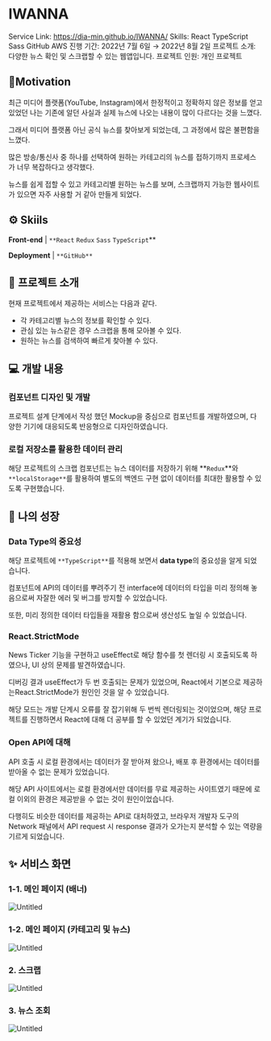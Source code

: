 # IWANNA

Service Link: https://dia-min.github.io/IWANNA/
Skills: React TypeScript Sass GitHub AWS 
진행 기간: 2022년 7월 6일 → 2022년 8월 2일
프로젝트 소개: 다양한 뉴스 확인 및 스크랩할 수 있는 웹앱입니다.
프로젝트 인원: 개인 프로젝트

## 🎈Motivation

최근 미디어 플랫폼(YouTube, Instagram)에서 한정적이고 정확하지 않은 정보를 얻고 있었던 나는 기존에 알던 사실과 실제 뉴스에 나오는 내용이 많이 다르다는 것을 느꼈다. 

그래서 미디어 플랫폼 아닌 공식 뉴스를 찾아보게 되었는데, 그 과정에서 많은 불편함을 느꼈다.

많은 방송/통신사 중 하나를 선택하여 원하는 카테고리의 뉴스를 접하기까지 프로세스가 너무 복잡하다고 생각했다. 

뉴스를 쉽게 접할 수 있고 카테고리별 원하는 뉴스를 보며, 스크랩까지 가능한 웹사이트가 있으면 자주 사용할 거 같아 만들게 되었다. 

## ⚙ Skiils

**Front-end** | `**React` `Redux` `Sass` `TypeScript`**

**Deployment** | `**GitHub**` 

## 📄 프로젝트 소개

현재 프로젝트에서 제공하는 서비스는 다음과 같다.

- 각 카테고리별 뉴스의 정보를 확인할 수 있다.
- 관심 있는 뉴스같은 경우 스크랩을 통해 모아볼 수 있다.
- 원하는 뉴스를 검색하여 빠르게 찾아볼 수 있다.

## 💻 개발 내용

### 컴포넌트 디자인 및 개발

프로젝트 설계 단계에서 작성 했던 Mockup을 중심으로 컴포넌트를 개발하였으며, 다양한 기기에 대응되도록 반응형으로 디자인하였습니다.

### 로컬 저장소를 활용한 데이터 관리

해당 프로젝트의 스크랩 컴포넌트는 뉴스 데이터를 저장하기 위해 **`Redux`**와 `**localStorage**`를 활용하여 별도의 백엔드 구현 없이 데이터를 최대한 활용할 수 있도록 구현했습니다.

## 💎 나의 성장

### Data Type의 중요성

해당 프로젝트에 `**TypeScript**`를 적용해 보면서 **data type**의 중요성을 알게 되었습니다. 

컴포넌트에 API의 데이터를 뿌려주기 전 interface에 데이터의 타입을 미리 정의해 놓음으로써 자잘한 에러 및 버그를 방지할 수 있었습니다. 

또한, 미리 정의한 데이터 타입들을 재활용 함으로써 생산성도 높일 수 있었습니다.

### React.StrictMode

News Ticker 기능을 구현하고 useEffect로 해당 함수를 첫 렌더링 시 호출되도록 하였으나, UI 상의 문제를 발견하였습니다. 

디버깅 결과 useEffect가 두 번 호출되는 문제가 있었으며, React에서 기본으로 제공하는React.StrictMode가 원인인 것을 알 수 있었습니다.

해당 모드는 개발 단계시 오류를 잘 잡기위해 두 번씩 렌더링되는 것이었으며, 해당 프로젝트를 진행하면서 React에 대해 더 공부를 할 수 있었던 계기가 되었습니다.

### Open API에 대해

API 호출 시 로컬 환경에서는 데이터가 잘 받아져 왔으나, 배포 후 환경에서는 데이터를 받아올 수 없는 문제가 있었습니다. 

해당 API 사이트에서는 로컬 환경에서만 데이터를 무료 제공하는 사이트였기 때문에 로컬 이외의 환경은 제공받을 수 없는 것이 원인이었습니다.

다행히도 비슷한 데이터를 제공하는 API로 대처하였고, 브라우저 개발자 도구의 Network 패널에서 API request 시 response 결과가 오가는지 분석할 수 있는 역량을 기르게 되었습니다.

## ✨ 서비스 화면

### 1-1. 메인 페이지 (배너)

![Untitled](IWANNA%20756192eaed91411ea5a4ccc0b373d19f/Untitled.png)

### 1-2. 메인 페이지 (카테고리 및 뉴스)

![Untitled](IWANNA%20756192eaed91411ea5a4ccc0b373d19f/Untitled%201.png)

### 2. 스크랩

![Untitled](IWANNA%20756192eaed91411ea5a4ccc0b373d19f/Untitled%202.png)

### 3. 뉴스 조회

![Untitled](IWANNA%20756192eaed91411ea5a4ccc0b373d19f/Untitled%203.png)
